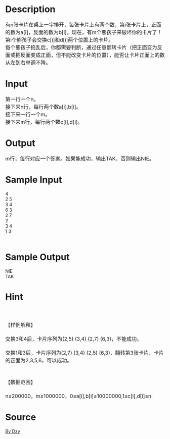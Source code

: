 
# Description

<div class="content"><p><span style="font-size: medium">有n张卡片在桌上一字排开，每张卡片上有两个数，第i张卡片上，正面的数为a[i]，反面的数为b[i]。现在，有m个熊孩子来破坏你的卡片了！<br/>
第i个熊孩子会交换c[i]和d[i]两个位置上的卡片。<br/>
每个熊孩子捣乱后，你都需要判断，通过任意翻转卡片（把正面变为反面或把反面变成正面，但不能改变卡片的位置），能否让卡片正面上的数从左到右单调不降。</span></p>
<p></p></div>

# Input

<div class="content"><p><span style="font-size: medium">第一行一个n。<br/>
接下来n行，每行两个数a[i],b[i]。<br/>
接下来一行一个m。<br/>
接下来m行，每行两个数c[i],d[i]。</span></p>
<p></p></div>

# Output

<div class="content"><p><span style="font-size: medium">m行，每行对应一个答案。如果能成功，输出TAK，否则输出NIE。</span></p>
<p></p></div>

# Sample Input

<div class="content"><span class="sampledata">4<br/>
2 5<br/>
3 4<br/>
6 3<br/>
2 7<br/>
2<br/>
3 4<br/>
1 3<br/>
<br/>
</span></div>

# Sample Output

<div class="content"><span class="sampledata">NIE<br/>
TAK<br/>
</span></div>

# Hint

<div class="content"><p></p><p><span style="font-size: medium"><br/><br/>
【样例解释】<br/><br/>
交换3和4后，卡片序列为(2,5) (3,4) (2,7) (6,3)，不能成功。<br/><br/>
交换1和3后，卡片序列为(2,7) (3,4) (2,5) (6,3)，翻转第3张卡片，卡片的正面为2,3,5,6，可以成功。</span></p><br/>
<p><span style="font-size: medium">【数据范围】<br/><br/>
n≤200000，m≤1000000，0≤a[i],b[i]≤10000000,1≤c[i],d[i]≤n.</span></p><p></p></div>

# Source

<div class="content"><p><a href="problemset.php?search=By Dzy">By Dzy</a></p></div>

